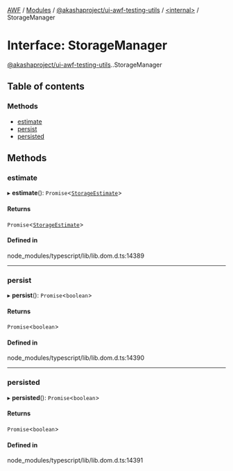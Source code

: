 [AWF](../README.md) / [Modules](../modules.md) / [@akashaproject/ui-awf-testing-utils](../modules/akashaproject_ui_awf_testing_utils.md) / [<internal\>](../modules/akashaproject_ui_awf_testing_utils._internal_.md) / StorageManager

# Interface: StorageManager

[@akashaproject/ui-awf-testing-utils](../modules/akashaproject_ui_awf_testing_utils.md).[<internal>](../modules/akashaproject_ui_awf_testing_utils._internal_.md).StorageManager

## Table of contents

### Methods

- [estimate](akashaproject_ui_awf_testing_utils._internal_.StorageManager.md#estimate)
- [persist](akashaproject_ui_awf_testing_utils._internal_.StorageManager.md#persist)
- [persisted](akashaproject_ui_awf_testing_utils._internal_.StorageManager.md#persisted)

## Methods

### estimate

▸ **estimate**(): `Promise`<[`StorageEstimate`](akashaproject_ui_awf_testing_utils._internal_.StorageEstimate.md)\>

#### Returns

`Promise`<[`StorageEstimate`](akashaproject_ui_awf_testing_utils._internal_.StorageEstimate.md)\>

#### Defined in

node_modules/typescript/lib/lib.dom.d.ts:14389

___

### persist

▸ **persist**(): `Promise`<`boolean`\>

#### Returns

`Promise`<`boolean`\>

#### Defined in

node_modules/typescript/lib/lib.dom.d.ts:14390

___

### persisted

▸ **persisted**(): `Promise`<`boolean`\>

#### Returns

`Promise`<`boolean`\>

#### Defined in

node_modules/typescript/lib/lib.dom.d.ts:14391
